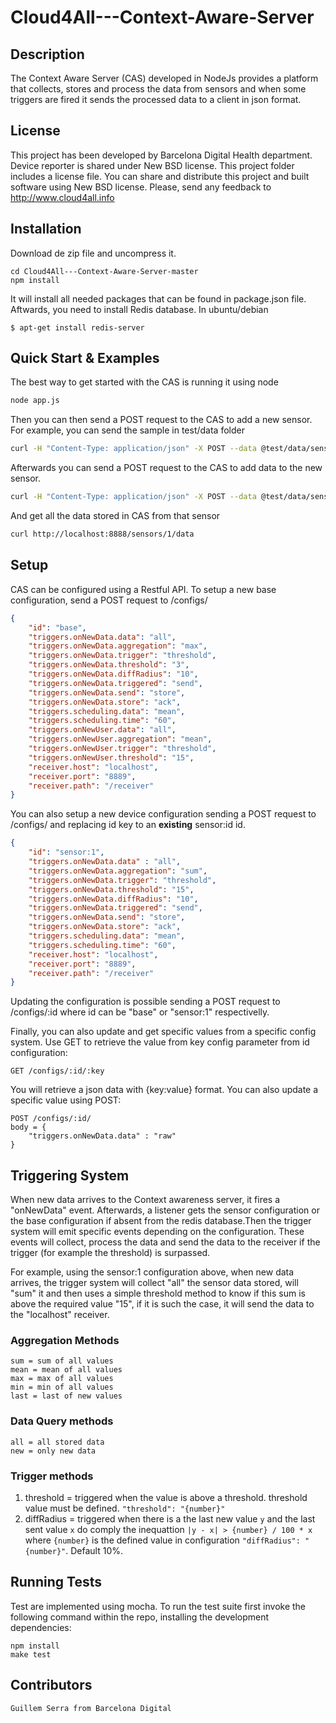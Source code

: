 Cloud4All---Context-Aware-Server
================================

Description
-----------

The Context Aware Server (CAS) developed in NodeJs provides a platform that collects, stores and process the data from sensors and when some triggers are fired it sends the processed data to a client in json format.


License
-------

This project has been developed by Barcelona Digital Health department. Device reporter is shared under New BSD license. This project folder includes a license file. You can share and distribute this project and built software using New BSD license. Please, send any feedback to http://www.cloud4all.info


Installation
------------

Download de zip file and uncompress it.

	cd Cloud4All---Context-Aware-Server-master
	npm install

It will install all needed packages that can be found in package.json file. Aftwards, you need to install Redis database. In ubuntu/debian

	$ apt-get install redis-server


Quick Start & Examples
----------------------

The best way to get started with the CAS is running it using node

```bash
node app.js
```

Then you can then send a POST request to the CAS to add a new sensor. For example, you can send the sample in test/data folder

```bash
curl -H "Content-Type: application/json" -X POST --data @test/data/sensor-sample-uuid.json http://localhost:8888/sensors
```
Afterwards you can send a POST request to the CAS to add data to the new sensor.

```bash
curl -H "Content-Type: application/json" -X POST --data @test/data/sensor-sample-data.json http://localhost:8888/sensors/1/data
```
And get all the data stored in CAS from that sensor

```bash
curl http://localhost:8888/sensors/1/data
```

Setup
-----

CAS can be configured using a Restful API. To setup a new base configuration, send a POST request to /configs/

```json
{		
	"id": "base",
	"triggers.onNewData.data": "all",
	"triggers.onNewData.aggregation": "max",
	"triggers.onNewData.trigger": "threshold",
	"triggers.onNewData.threshold": "3",
	"triggers.onNewData.diffRadius": "10",
	"triggers.onNewData.triggered": "send",
	"triggers.onNewData.send": "store",
	"triggers.onNewData.store": "ack",
	"triggers.scheduling.data": "mean",
	"triggers.scheduling.time": "60",
	"triggers.onNewUser.data": "all",
	"triggers.onNewUser.aggregation": "mean",
	"triggers.onNewUser.trigger": "threshold",
	"triggers.onNewUser.threshold": "15",
	"receiver.host": "localhost",
	"receiver.port": "8889",
	"receiver.path": "/receiver"
}
```

You can also setup a new device configuration sending a POST request to /configs/ and replacing id key to an **existing** sensor:id id.

```json
{		
	"id": "sensor:1",
	"triggers.onNewData.data" : "all",
	"triggers.onNewData.aggregation": "sum",
	"triggers.onNewData.trigger": "threshold",
	"triggers.onNewData.threshold": "15",
	"triggers.onNewData.diffRadius": "10",
	"triggers.onNewData.triggered": "send",
	"triggers.onNewData.send": "store",
	"triggers.onNewData.store": "ack",
	"triggers.scheduling.data": "mean",
	"triggers.scheduling.time": "60",
	"receiver.host": "localhost",
	"receiver.port": "8889",
	"receiver.path": "/receiver"
} 
```

Updating the configuration is possible sending a POST request to /configs/:id where id can be "base" or "sensor:1" respectivelly.

Finally, you can also update and get specific values from a specific config system. Use GET to retrieve the value from key config parameter from id configuration:

	GET /configs/:id/:key

You will retrieve a json data with {key:value} format. You can also update a specific value using POST:

	POST /configs/:id/
	body = {
		"triggers.onNewData.data" : "raw"
	}

Triggering System
-----------------

When new data arrives to the Context awareness server, it fires a "onNewData" event. Afterwards, a listener gets the sensor configuration or the base configuration if absent from the redis database.Then the trigger system will emit specific events depending on the configuration. These events will collect, process the data and send the data to the receiver if the trigger (for example the threshold) is surpassed. 

For example, using the sensor:1 configuration above, when new data arrives, the trigger system will collect "all" the sensor data stored, will "sum" it and then uses a simple threshold method to know if this sum is above the required value "15", if it is such the case, it will send the data to the "localhost" receiver.

### Aggregation Methods

	sum = sum of all values
	mean = mean of all values
	max = max of all values
	min = min of all values
	last = last of new values

### Data Query methods

	all = all stored data
	new = only new data

### Trigger methods
	
1. threshold = triggered when the value is above a threshold. threshold value must be defined. `"threshold": "{number}"`
2. diffRadius = triggered when there is a the last new value `y` and the last sent value `x` do comply the inequattion `|y - x| > {number} / 100 * x` where `{number}` is the defined value in configuration `"diffRadius": "{number}"`. Default 10%.


Running Tests
-------------

Test are implemented using mocha. To run the test suite first invoke the following command within the repo, installing the development dependencies:

	npm install
	make test


Contributors
------------

	Guillem Serra from Barcelona Digital
	
